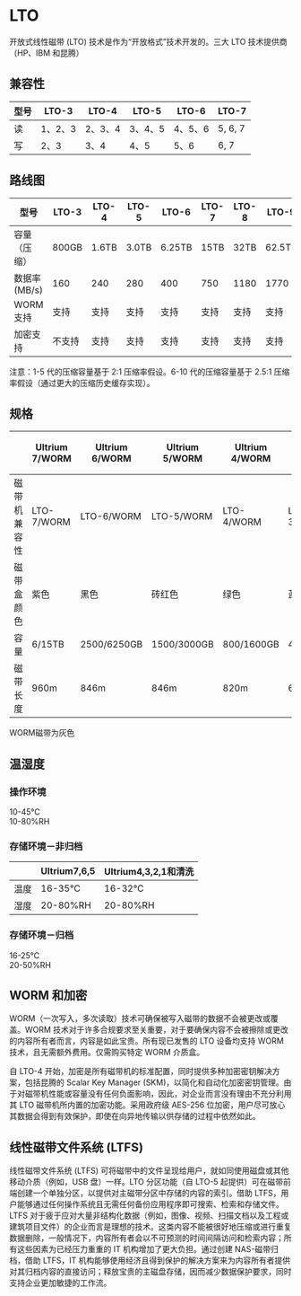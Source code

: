 # LTO
开放式线性磁带 (LTO) 技术是作为“开放格式”技术开发的。三大 LTO 技术提供商（HP、IBM 和昆腾）  
## 兼容性

| 型号  |	LTO-3  |	LTO-4 |	LTO-5  |	LTO-6  |	LTO-7 |
|------|--------|--------|---------|--------|---------|
| 读 	| 1、2、3 | 2、3、4 | 3、4、5 | 4、5、6 | 5, 6, 7 |
| 写 	| 2、3    | 3、4   | 4、5    | 5、6    | 6, 7    |

## 路线图

| 型号          | LTO-3 | LTO-4 | LTO-5 | LTO-6  | LTO-7 | LTO-8 | LTO-9  | LTO-10 |
|--------------|-------|-------|-------|--------|-------|-------|--------|--------|
| 容量（压缩）   | 800GB | 1.6TB | 3.0TB | 6.25TB | 15TB  | 32TB  | 62.5TB | 120TB  |
| 数据率 (MB/s) | 160   | 240   | 280   | 400    | 750   | 1180  | 1770   | 2750   |
| WORM支持      | 支持  | 支持   | 支持   | 支持    | 支持  | 支持   | 支持    | 支持   |
| 加密支持 	    | 不支持  | 支持  | 支持   | 支持   | 支持   | 支持   | 支持    | 支持   |

注意：1-5 代的压缩容量基于 2:1 压缩率假设。6-10 代的压缩容量基于 2.5:1 压缩率假设（通过更大的压缩历史缓存实现）。

## 规格

|            | Ultrium 7/WORM | Ultrium 6/WORM | Ultrium 5/WORM | Ultrium 4/WORM | Ultrium 3/WORM | Ultrium 2 | Ultrium通用清洗 |
|------------|----------------|----------------|----------------|----------------|----------------|-----------|----------------|
| 磁带机兼容性 | LTO-7/WORM     | LTO-6/WORM     | LTO-5/WORM     | LTO-4/WORM     | LTO-3/WORM     | LTO-2     | 全部            |
| 磁带盒颜色   | 紫色           | 黑色            | 砖红色          | 绿色            | 蓝色            | 紫色      | 黑色            |
| 容量       | 6/15TB          | 2500/6250GB    | 1500/3000GB    | 800/1600GB     | 400/800GB      | 200/400GB | 最多50次清洗　　 |
| 磁带长度    | 960m           | 846m            | 846m           | 820m           | 680m           | 609m      | 319m           |

WORM磁带为灰色

## 温湿度
### 操作环境
10-45℃  
10-80%RH
### 存储环境－非归档

|     | Ultrium7,6,5 | Ultrium4,3,2,1和清洗 |
|-----|--------------|---------------------|
| 温度 | 16-35℃      | 16-32℃              |
| 湿度 | 20-80%RH     | 20-80%RH            |

### 存储环境－归档
16-25℃  
20-50%RH

## WORM 和加密
WORM（一次写入，多次读取）技术可确保被写入磁带的数据不会被更改或覆盖。WORM 技术对于许多合规要求至关重要，对于要确保内容不会被擦除或更改的内容所有者而言，内容是如此宝贵。所有现已发售的 LTO 设备均支持 WORM 技术，且无需额外费用。仅需购买特定 WORM 介质盒。

自 LTO-4 开始，加密是所有磁带机的标准配置，同时提供多种加密密钥解决方案，包括昆腾的 Scalar Key Manager (SKM)，以简化和自动化加密密钥管理。由于对磁带机性能或容量没有任何负面影响，因此，对企业而言没有理由不充分利用其 LTO 磁带机所内置的加密功能。采用政府级 AES-256 位加密，用户尽可放心其数据会得到有效保护，即使在向异地传输以供存储的过程中依然如此。

## 线性磁带文件系统 (LTFS)
线性磁带文件系统 (LTFS) 可将磁带中的文件呈现给用户，就如同使用磁盘或其他移动介质（例如，USB 盘）一样。LTO 分区功能（自 LTO-5 起提供）可在磁带前端创建一个单独分区，以提供对主磁带分区中存储的内容的索引。借助 LTFS，用户能够通过任何操作系统且无需任何备份应用程序即可搜索、检索和存储文件。LTFS 对于疲于应对大量非结构化数据（例如，图像、视频、扫描文档以及工程或建筑项目文件）的企业而言是理想的技术。这类内容不能被很好地压缩或进行重复数据删除，一般情况下，内容所有者会以不可预测的时间间隔访问和检索内容；所有这些因素为已经压力重重的 IT 机构增加了更大负担。通过创建 NAS-磁带归档，借助 LTFS，IT 机构能够使用经济且得到保护的解决方案来为内容所有者提供对其归档内容的直接访问；释放宝贵的主磁盘存储，因而减少数据保护要求，同时支持企业更加敏捷的工作流。
